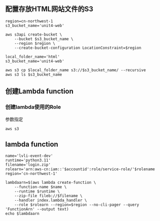 ## 配置存放HTML网站文件的S3
```
region=cn-northwest-1
s3_bucket_name='unit4-web'
```
```
aws s3api create-bucket \
    --bucket $s3_bucket_name \
    --region $region \
    --create-bucket-configuration LocationConstraint=$region
```


```
local_folder_name='html'
s3_bucket_name='unit4-web'
```
```
aws s3 cp $local_folder_name s3://$s3_bucket_name/ --recursive
aws s3 ls $s3_bucket_name
```
## 创建Lambda function
### 创建lambda使用的Role
参数指定
```
aws s3
```
## lambda function
```
name='lvli-event-dev'
runtime='python3.11'
filename='login.zip'
rolearn='arn:aws-cn:iam::'$accountid':role/service-role/'$rolename
region='cn-northwest-1'

```

```
lambdaarn=$(aws lambda create-function \
    --function-name $name \
    --runtime $runtime \
    --zip-file fileb://$filename \
    --handler index.lambda_handler \
    --role $rolearn --region=$region --no-cli-pager --query 'FunctionArn' --output text)
echo $lambdaarn
```
